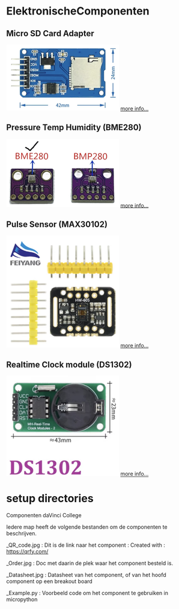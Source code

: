 # ElektronischeComponenten

## Micro SD Card Adapter
<img src="Micro SD Card Adapter/Micro SD Card Adapter_Photo.jpg" alt="Photo of the component" width="300">
<a href="Micro SD Card Adapter/README.md"> more info...</a>


## Pressure Temp Humidity (BME280)
<img src="Pressure Temp Humidity (BME280)/BME280_Photo.jpg" alt="Photo of the component" width="300">
<a href="Pressure Temp Humidity (BME280)/README.md"> more info...</a>

## Pulse Sensor (MAX30102)

<img src="Pulse Sensor (MAX30102)/MAX30102_Photo.jpeg" alt="Photo of the component" width="300">
<a href="Pulse Sensor (MAX30102)/README.md"> more info...</a>

## Realtime Clock module (DS1302)
<img src="Realtime Clock module (DS1302)/DS1302_Photo.jpg" alt="Photo of the component" width="300">
<a href="Realtime Clock module (DS1302)/README.md"> more info...</a>


# setup directories
Componenten daVinci College

Iedere map heeft de volgende bestanden om de componenten te beschrijven.

<Component nummer>_QR_code.jpg      : Dit is de link naar het component : Created with : https://qrfy.com/ 

<Component nummer>_Order.jpg        : Doc met daarin de plek waar het component besteld is.

<Component nummer>_Datasheet.jpg    : Datasheet van het component, of van het hoofd component op een breakout board

<Component nummer>_Example.py       : Voorbeeld code om het component te gebruiken in micropython


